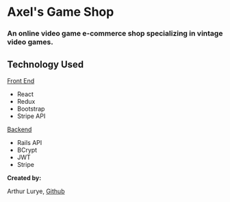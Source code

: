 # Axel's Game Shop

### An online video game e-commerce shop specializing in vintage video games.


## Technology Used

<a href="https://github.com/Alurye/axels-game-shop">Front End</a>

* React
* Redux
* Bootstrap
* Stripe API

<a href="https://github.com/Alurye/axels-game-shop-backend">Backend </a>

* Rails API
* BCrypt
* JWT
* Stripe

<strong>Created by: </strong>

Arthur Lurye, <a href="https://github.com/Alurye">Github<a/>
